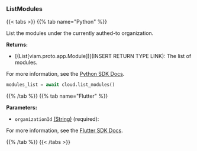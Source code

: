 ### ListModules

{{< tabs >}}
{{% tab name="Python" %}}

List the modules under the currently authed-to organization.


**Returns:**

- [(List[viam.proto.app.Module])](INSERT RETURN TYPE LINK): The list of modules.

For more information, see the [Python SDK Docs](https://python.viam.dev/autoapi/viam/app/app_client/index.html#viam.app.app_client.AppClient.list_modules).

``` python {class="line-numbers linkable-line-numbers"}
modules_list = await cloud.list_modules()

```

{{% /tab %}}
{{% tab name="Flutter" %}}

**Parameters:**

- `organizationId` [(String)](https://api.flutter.dev/flutter/dart-core/String-class.html) (required):


For more information, see the [Flutter SDK Docs](https://flutter.viam.dev/viam_protos.app.app/AppServiceClient/listModules.html).

{{% /tab %}}
{{< /tabs >}}
